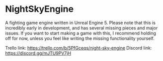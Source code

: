 # NightSkyEngine
 A fighting game engine written in Unreal Engine 5. Please note that this is incredibly early in development, and has several missing pieces and major issues. If you want to start making a game with this, I recommend holding off for now, unless you feel like writing the missing functionality yourself.

Trello link: https://trello.com/b/5PfGceqs/night-sky-engine
Discord link: https://discord.gg/mJTU9PV7jH
